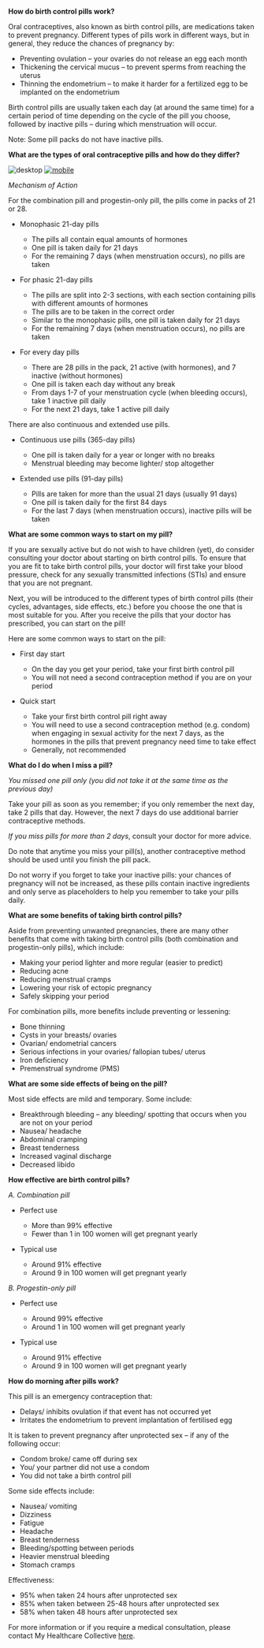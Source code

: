 **How do birth control pills work?**

Oral contraceptives, also known as birth control pills, are medications taken to prevent pregnancy. Different types of pills work in different ways, but in general, they reduce the chances of pregnancy by:

- Preventing ovulation – your ovaries do not release an egg each month
- Thickening the cervical mucus – to prevent sperms from reaching the uterus
- Thinning the endometrium – to make it harder for a fertilized egg to be implanted on the endometrium

Birth control pills are usually taken each day (at around the same time) for a certain period of time depending on the cycle of the pill you choose, followed by inactive pills – during which menstruation will occur.

Note: Some pill packs do not have inactive pills.

**What are the types of oral contraceptive pills and how do they differ?**

![desktop](/assets/post-images/post31b.png#desktop)
[![mobile](/assets/post-images/post31c.png#mobile)](/assets/post-images/post31c.png)

_Mechanism of Action_

For the combination pill and progestin-only pill, the pills come in packs of 21 or 28.

- Monophasic 21-day pills

  - The pills all contain equal amounts of hormones
  - One pill is taken daily for 21 days
  - For the remaining 7 days (when menstruation occurs), no pills are taken

- For phasic 21-day pills

  - The pills are split into 2-3 sections, with each section containing pills with different amounts of hormones
  - The pills are to be taken in the correct order
  - Similar to the monophasic pills, one pill is taken daily for 21 days
  - For the remaining 7 days (when menstruation occurs), no pills are taken

- For every day pills

  - There are 28 pills in the pack, 21 active (with hormones), and 7 inactive (without hormones)
  - One pill is taken each day without any break
  - From days 1-7 of your menstruation cycle (when bleeding occurs), take 1 inactive pill daily
  - For the next 21 days, take 1 active pill daily

There are also continuous and extended use pills.

- Continuous use pills (365-day pills)

  - One pill is taken daily for a year or longer with no breaks
  - Menstrual bleeding may become lighter/ stop altogether

- Extended use pills (91-day pills)

  - Pills are taken for more than the usual 21 days (usually 91 days)
  - One pill is taken daily for the first 84 days
  - For the last 7 days (when menstruation occurs), inactive pills will be taken

**What are some common ways to start on my pill?**

If you are sexually active but do not wish to have children (yet), do consider consulting your doctor about starting on birth control pills. To ensure that you are fit to take birth control pills, your doctor will first take your blood pressure, check for any sexually transmitted infections (STIs) and ensure that you are not pregnant.

Next, you will be introduced to the different types of birth control pills (their cycles, advantages, side effects, etc.) before you choose the one that is most suitable for you. After you receive the pills that your doctor has prescribed, you can start on the pill!

Here are some common ways to start on the pill:

- First day start

  - On the day you get your period, take your first birth control pill
  - You will not need a second contraception method if you are on your period

- Quick start

  - Take your first birth control pill right away
  - You will need to use a second contraception method (e.g. condom) when engaging in sexual activity for the next 7 days, as the hormones in the pills that prevent pregnancy need time to take effect
  - Generally, not recommended

**What do I do when I miss a pill?**

_You missed one pill only (you did not take it at the same time as the previous day)_

Take your pill as soon as you remember; if you only remember the next day, take 2 pills that day. However, the next 7 days do use additional barrier contraceptive methods.

_If you miss pills for more than 2 days_, consult your doctor for more advice.

Do note that anytime you miss your pill(s), another contraceptive method should be used until you finish the pill pack.

Do not worry if you forget to take your inactive pills: your chances of pregnancy will not be increased, as these pills contain inactive ingredients and only serve as placeholders to help you remember to take your pills daily.

**What are some benefits of taking birth control pills?**

Aside from preventing unwanted pregnancies, there are many other benefits that come with taking birth control pills (both combination and progestin-only pills), which include:

- Making your period lighter and more regular (easier to predict)
- Reducing acne
- Reducing menstrual cramps
- Lowering your risk of ectopic pregnancy
- Safely skipping your period

For combination pills, more benefits include preventing or lessening:

- Bone thinning
- Cysts in your breasts/ ovaries
- Ovarian/ endometrial cancers
- Serious infections in your ovaries/ fallopian tubes/ uterus
- Iron deficiency
- Premenstrual syndrome (PMS)

**What are some side effects of being on the pill?**

Most side effects are mild and temporary. Some include:

- Breakthrough bleeding – any bleeding/ spotting that occurs when you are not on your period
- Nausea/ headache
- Abdominal cramping
- Breast tenderness
- Increased vaginal discharge
- Decreased libido

**How effective are birth control pills?**

_A. Combination pill_

- Perfect use

  - More than 99% effective
  - Fewer than 1 in 100 women will get pregnant yearly

- Typical use

  - Around 91% effective
  - Around 9 in 100 women will get pregnant yearly

_B. Progestin-only pill_

- Perfect use

  - Around 99% effective
  - Around 1 in 100 women will get pregnant yearly

- Typical use

  - Around 91% effective
  - Around 9 in 100 women will get pregnant yearly

**How do morning after pills work?**

This pill is an emergency contraception that:

- Delays/ inhibits ovulation if that event has not occurred yet
- Irritates the endometrium to prevent implantation of fertilised egg

It is taken to prevent pregnancy after unprotected sex – if any of the following occur:

- Condom broke/ came off during sex
- You/ your partner did not use a condom
- You did not take a birth control pill

Some side effects include:

- Nausea/ vomiting
- Dizziness
- Fatigue
- Headache
- Breast tenderness
- Bleeding/spotting between periods
- Heavier menstrual bleeding
- Stomach cramps

Effectiveness:

- 95% when taken 24 hours after unprotected sex
- 85% when taken between 25-48 hours after unprotected sex
- 58% when taken 48 hours after unprotected sex

For more information or if you require a medical consultation, please contact My Healthcare Collective [here](https://www.myhealthcarecollective.com/contact-us).
